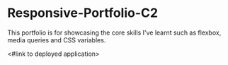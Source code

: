 # Responsive-Portfolio-C2

This portfolio is for showcasing the core skills I've learnt such as flexbox, media queries and CSS variables.

<screenshot>

<#link to deployed application>
